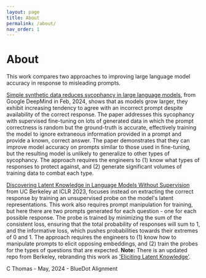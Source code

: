 ```yaml
---
layout: page
title: About
permalink: /about/
nav_order: 1
---
```


# About

This work compares two approaches to improving large language model accuracy in response to misleading prompts.

[Simple synthetic data reduces sycophancy in large language models](https://arxiv.org/abs/2308.03958), from Google DeepMind in Feb, 2024, shows that as models grow larger, they exhibit increasing tendency to agree with an incorrect prompt despite availability of the correct response. The paper addresses this sycophancy with supervised fine-tuning on lots of generated data in which the prompt correctness is random but the ground-truth is accurate, effectively training the model to ignore extraneous information provided in a prompt and provide a known, correct answer. The paper demonstrates that they can improve model accuracy on prompts similar to those used in fine-tuning, but the resulting model is unlikely to generalize to other types of sycophancy. The approach requires the engineers to (1) know what types of responses to protect against, and (2) generate significant volumes of training data to combat each type.

[Discovering Latent Knowledge in Language Models Without Supervision](https://arxiv.org/abs/2212.03827) from UC Berkeley at ICLR 2023, focuses instead on extracting the correct response by training an unsupervised probe on the model's latent representations. This work also requires prompt manipulation for training, but here there are two prompts generated for each question - one for each possible response. The probe is trained by minimizing the sum of the consistent loss, ensuring that the total probability of responses will sum to 1, and the informative loss, which pushes probabilities towards their extremes of 0 and 1. The approach requires the engineers to (1) know how to manipulate prompts to elicit opposing embeddings, and (2) train the probes for the types of questions that are expected. 
**Note:** There is an updated repo from Berkeley, rebranding this work as ['Eliciting Latent Knowledge'](https://github.com/EleutherAI/elk).

C Thomas -
May, 2024 - BlueDot Alignment


